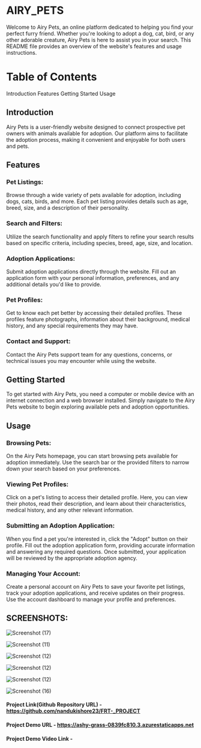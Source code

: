 # AIRY_PETS
Welcome to Airy Pets, an online platform dedicated to helping you find your perfect furry friend. Whether you're looking to adopt a dog, cat, bird, or any other adorable creature, Airy Pets is here to assist you in your search. This README file provides an overview of the website's features and usage instructions.

# Table of Contents
Introduction
Features
Getting Started
Usage
## Introduction
Airy Pets is a user-friendly website designed to connect prospective pet owners with animals available for adoption. Our platform aims to facilitate the adoption process, making it convenient and enjoyable for both users and pets.

## Features
### Pet Listings:
Browse through a wide variety of pets available for adoption, including dogs, cats, birds, and more. Each pet listing provides details such as age, breed, size, and a description of their personality.

### Search and Filters:
Utilize the search functionality and apply filters to refine your search results based on specific criteria, including species, breed, age, size, and location.

### Adoption Applications:
Submit adoption applications directly through the website. Fill out an application form with your personal information, preferences, and any additional details you'd like to provide.

### Pet Profiles:
Get to know each pet better by accessing their detailed profiles. These profiles feature photographs, information about their background, medical history, and any special requirements they may have.



### Contact and Support:
Contact the Airy Pets support team for any questions, concerns, or technical issues you may encounter while using the website.

## Getting Started
To get started with Airy Pets, you need a computer or mobile device with an internet connection and a web browser installed. Simply navigate to the Airy Pets website to begin exploring available pets and adoption opportunities.

## Usage
### Browsing Pets:
On the Airy Pets homepage, you can start browsing pets available for adoption immediately. Use the search bar or the provided filters to narrow down your search based on your preferences.

### Viewing Pet Profiles:
Click on a pet's listing to access their detailed profile. Here, you can view their photos, read their description, and learn about their characteristics, medical history, and any other relevant information.

### Submitting an Adoption Application:
When you find a pet you're interested in, click the "Adopt" button on their profile. Fill out the adoption application form, providing accurate information and answering any required questions. Once submitted, your application will be reviewed by the appropriate adoption agency.

### Managing Your Account: 
Create a personal account on Airy Pets to save your favorite pet listings, track your adoption applications, and receive updates on their progress. Use the account dashboard to manage your profile and preferences.
## SCREENSHOTS:

![Screenshot (17)](https://github.com/nandukishore23/FRT-_PROJECT/assets/109900154/f95e9802-9e00-47ec-a92d-8ad020c3f23c)

![Screenshot (11)](https://github.com/nandukishore23/FRT-_PROJECT/assets/109900154/1908e86b-e3d5-4bd9-bd5f-c4f39156843a)

![Screenshot (12)](https://github.com/nandukishore23/FRT-_PROJECT/assets/109900154/1e137d90-1e34-48d9-a42f-0552975d0db2)

![Screenshot (12)](https://github.com/nandukishore23/FRT-_PROJECT/assets/109900154/a205d58f-0124-4ea8-a5c1-5d17937eabfe)

![Screenshot (12)](https://github.com/nandukishore23/FRT-_PROJECT/assets/109900154/f36633aa-cacf-4ab8-b61d-4bc0d3d19a41)

![Screenshot (16)](https://github.com/nandukishore23/FRT-_PROJECT/assets/109900154/ac2a9dfc-efef-469b-b7e7-4f971c6de298)

#### Project Link(Github Repository URL) - https://github.com/nandukishore23/FRT-_PROJECT
#### Project Demo URL - https://ashy-grass-0839fc810.3.azurestaticapps.net
#### Project Demo Video Link - 
